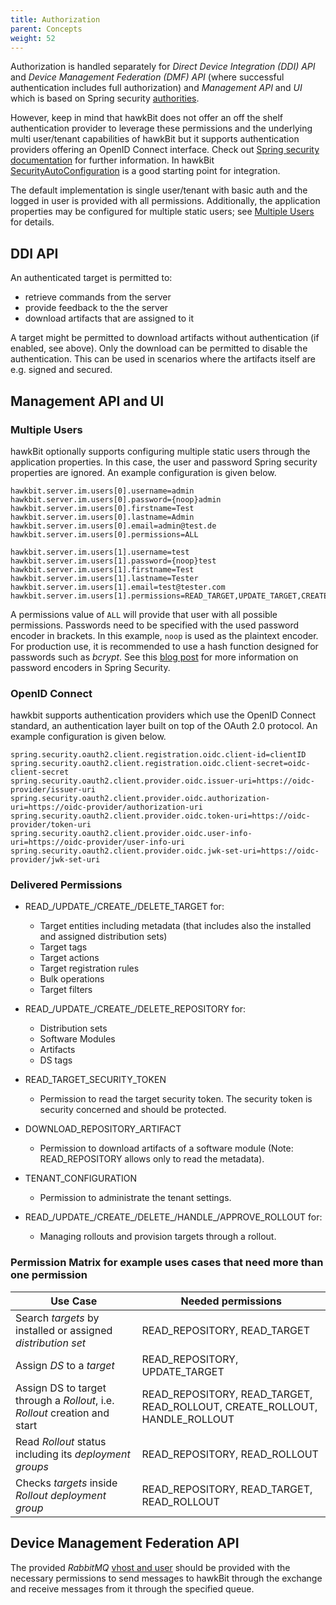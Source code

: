 ```yaml
---
title: Authorization
parent: Concepts
weight: 52
---
```


Authorization is handled separately for _Direct Device Integration (DDI) API_ and _Device Management Federation (DMF) API_ (where successful authentication includes full authorization) and _Management API_ and _UI_ which is based on Spring security [authorities](https://github.com/eclipse/hawkbit/blob/master/hawkbit-security-core/src/main/java/org/eclipse/hawkbit/im/authentication/SpPermission.java).
<!--more-->

However, keep in mind that hawkBit does not offer an off the shelf authentication provider to leverage these permissions and the underlying multi user/tenant capabilities of hawkBit but it supports authentication providers offering an OpenID Connect interface. Check out [Spring security documentation](http://projects.spring.io/spring-security/) for further information. In hawkBit [SecurityAutoConfiguration](https://github.com/eclipse/hawkbit/blob/master/hawkbit-autoconfigure/src/main/java/org/eclipse/hawkbit/autoconfigure/security/SecurityAutoConfiguration.java) is a good starting point for integration.

The default implementation is single user/tenant with basic auth and the logged in user is provided with all permissions. Additionally, the application properties may be configured for multiple static users; see [Multiple Users](#multiple-users) for details.

## DDI API

An authenticated target is permitted to:

- retrieve commands from the server
- provide feedback to the the server
- download artifacts that are assigned to it

A target might be permitted to download artifacts without authentication (if enabled, see above). Only the download can be permitted to disable the authentication. This can be used in scenarios where the artifacts itself are e.g. signed and secured.  

## Management API and UI

### Multiple Users

hawkBit optionally supports configuring multiple static users through the application properties. In this case, the user and password Spring security properties are ignored.
An example configuration is given below.

    hawkbit.server.im.users[0].username=admin
    hawkbit.server.im.users[0].password={noop}admin
    hawkbit.server.im.users[0].firstname=Test
    hawkbit.server.im.users[0].lastname=Admin
    hawkbit.server.im.users[0].email=admin@test.de
    hawkbit.server.im.users[0].permissions=ALL
    
    hawkbit.server.im.users[1].username=test
    hawkbit.server.im.users[1].password={noop}test
    hawkbit.server.im.users[1].firstname=Test
    hawkbit.server.im.users[1].lastname=Tester
    hawkbit.server.im.users[1].email=test@tester.com
    hawkbit.server.im.users[1].permissions=READ_TARGET,UPDATE_TARGET,CREATE_TARGET,DELETE_TARGET

A permissions value of `ALL` will provide that user with all possible permissions. Passwords need to be specified with the used password encoder in brackets. In this example, `noop` is used as the plaintext encoder. For production use, it is recommended to use a hash function designed for passwords such as *bcrypt*. See this [blog post](https://spring.io/blog/2017/11/01/spring-security-5-0-0-rc1-released#password-storage-format) for more information on password encoders in Spring Security.

### OpenID Connect

hawkbit supports authentication providers which use the OpenID Connect standard, an authentication layer built on top of the OAuth 2.0 protocol.
An example configuration is given below.

    spring.security.oauth2.client.registration.oidc.client-id=clientID
    spring.security.oauth2.client.registration.oidc.client-secret=oidc-client-secret
    spring.security.oauth2.client.provider.oidc.issuer-uri=https://oidc-provider/issuer-uri
    spring.security.oauth2.client.provider.oidc.authorization-uri=https://oidc-provider/authorization-uri
    spring.security.oauth2.client.provider.oidc.token-uri=https://oidc-provider/token-uri
    spring.security.oauth2.client.provider.oidc.user-info-uri=https://oidc-provider/user-info-uri
    spring.security.oauth2.client.provider.oidc.jwk-set-uri=https://oidc-provider/jwk-set-uri

### Delivered Permissions

- READ_/UPDATE_/CREATE_/DELETE_TARGET for:
  - Target entities including metadata (that includes also the installed and assigned distribution sets)
  - Target tags
  - Target actions
  - Target registration rules
  - Bulk operations
  - Target filters

- READ_/UPDATE_/CREATE_/DELETE_REPOSITORY for:
  - Distribution sets
  - Software Modules
  - Artifacts
  - DS tags

- READ_TARGET_SECURITY_TOKEN
  - Permission to read the target security token. The security token is security concerned and should be protected.

- DOWNLOAD_REPOSITORY_ARTIFACT
  - Permission to download artifacts of a software module (Note: READ_REPOSITORY allows only to read the metadata).

- TENANT_CONFIGURATION
  - Permission to administrate the tenant settings.

- READ_/UPDATE_/CREATE_/DELETE_/HANDLE_/APPROVE_ROLLOUT for:
  - Managing rollouts and provision targets through a rollout.

### Permission Matrix for example uses cases that need more than one permission

| Use Case                                                                   | Needed permissions                                                         |
|----------------------------------------------------------------------------|----------------------------------------------------------------------------|
| Search _targets_ by installed or assigned _distribution set_               | READ_REPOSITORY, READ_TARGET                                               |
| Assign _DS_ to a _target_                                                  | READ_REPOSITORY, UPDATE_TARGET                                             |
| Assign DS to target through a _Rollout_, i.e. _Rollout_ creation and start | READ_REPOSITORY, READ_TARGET, READ_ROLLOUT, CREATE_ROLLOUT, HANDLE_ROLLOUT |
| Read _Rollout_ status including its _deployment groups_                    | READ_REPOSITORY, READ_ROLLOUT                                              |
| Checks _targets_ inside _Rollout deployment group_                         | READ_REPOSITORY, READ_TARGET, READ_ROLLOUT                                 |

## Device Management Federation API

The provided _RabbitMQ_ [vhost and user](https://www.rabbitmq.com/access-control.html) should be provided with the necessary permissions to send messages to hawkBit through the exchange and receive messages from it through the specified queue.
